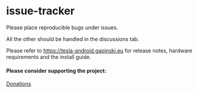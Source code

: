 # issue-tracker

Please place reproducible bugs under issues.

All the other should be handled in the discussions tab.

Please refer to https://tesla-android.gapinski.eu for release notes, hardware requirements and the install guide.

#### Please consider supporting the project: 

[Donations](https://tesla-android.gapinski.eu/donations)

